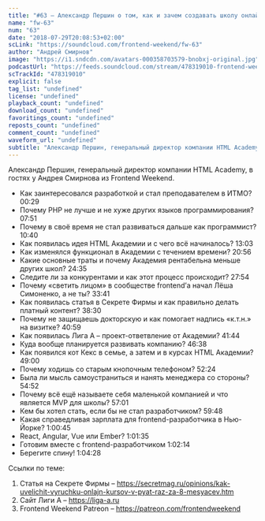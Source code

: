 ```yaml
---
title: "#63 – Александр Першин о том, как и зачем создавать школу онлайн-образования в России"
name: "fw-63"
num: "63"
date: "2018-07-29T20:08:53+02:00"
scLink: "https://soundcloud.com/frontend-weekend/fw-63"
author: "Андрей Смирнов"
image: "https://i1.sndcdn.com/avatars-000358703579-bnobxj-original.jpg"
podcastUrl: "https://feeds.soundcloud.com/stream/478319010-frontend-weekend-fw-63.m4a"
scTrackId: "478319010"
explicit: false
tag_list: "undefined"
license: "undefined"
playback_count: "undefined"
download_count: "undefined"
favoritings_count: "undefined"
reposts_count: "undefined"
comment_count: "undefined"
waveform_url: "undefined"
subtitle: "Александр Першин, генеральный директор компании HTML Academy, в гостях у Андрея Смирнова из Frontend Weekend. "
---
```

Александр Першин, генеральный директор компании HTML Academy, в гостях у Андрея Смирнова из Frontend Weekend. 

- Как заинтересовался разработкой и стал преподавателем в ИТМО? <timecode sec="29">00:29</timecode>
- Почему PHP не лучше и не хуже других языков программирования? <timecode sec="471">07:51</timecode>
- Почему в своё время не стал развиваться дальше как программист? <timecode sec="640">10:40</timecode>
- Как появилась идея HTML Академии и с чего всё начиналось? <timecode sec="783">13:03</timecode>
- Как изменялся функционал в Академии с течением времени? <timecode sec="1256">20:56</timecode>
- Какие основные траты и почему Академия рентабельна меньше других школ? <timecode sec="1475">24:35</timecode>
- Следите ли за конкурентами и как этот процесс происходит? <timecode sec="1674">27:54</timecode>
- Почему «светить лицом» в сообществе frontend’а начал Лёша Симоненко, а не ты? <timecode sec="2021">33:41</timecode>
- Как появилась статья в Секрете Фирмы и как правильно делать платный контент? <timecode sec="2310">38:30</timecode>
- Почему не защищаешь докторскую и как помогает надпись «к.т.н.» на визитке? <timecode sec="2459">40:59</timecode>
- Как появилась Лига А – проект-ответвление от Академии? <timecode sec="2504">41:44</timecode>
- Куда вообще планируется развивать компанию? <timecode sec="2798">46:38</timecode>
- Как появился кот Кекс в семье, а затем и в курсах HTML Академии? <timecode sec="2940">49:00</timecode>
- Почему ходишь со старым кнопочным телефоном? <timecode sec="3144">52:24</timecode>
- Была ли мысль самоустраниться и нанять менеджера со стороны? <timecode sec="3292">54:52</timecode>
- Почему всё ещё называете себя маленькой компанией и что является MVP для школы? <timecode sec="3421">57:01</timecode>
- Кем бы хотел стать, если бы не стал разработчиком? <timecode sec="3588">59:48</timecode>
- Какая справедливая зарплата для frontend-разработчика в Нью-Йорке? <timecode sec="3645">1:00:45</timecode>
- React, Angular, Vue или Ember? <timecode sec="3695">1:01:35</timecode>
- Готовим вместе с frontend-разработчиком <timecode sec="3734">1:02:14</timecode>
- Берегите спину! <timecode sec="3868">1:04:28</timecode>

Ссылки по теме:
1) Статья на Секрете Фирмы  – https://secretmag.ru/opinions/kak-uvelichit-vyruchku-onlajn-kursov-v-pyat-raz-za-8-mesyacev.htm
2) Сайт Лиги А – https://liga-a.ru
3) Frontend Weekend Patreon – https://patreon.com/frontendweekend